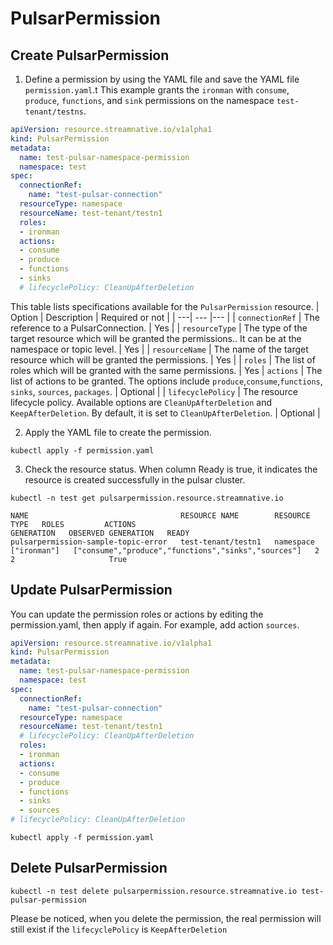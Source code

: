 # PulsarPermission

## Create PulsarPermission

1. Define a permission by using the YAML file and save the YAML file `permission.yaml`.t
This example grants the `ironman` with `consume`, `produce`, `functions`, and `sink` permissions on the namespace `test-tenant/testns`.
```yaml
apiVersion: resource.streamnative.io/v1alpha1
kind: PulsarPermission
metadata:
  name: test-pulsar-namespace-permission
  namespace: test
spec:
  connectionRef:
    name: "test-pulsar-connection"
  resourceType: namespace
  resourceName: test-tenant/testn1
  roles:
  - ironman
  actions:
  - consume
  - produce
  - functions
  - sinks
  # lifecyclePolicy: CleanUpAfterDeletion
```

This table lists specifications available for the `PulsarPermission` resource.
| Option | Description | Required or not |
| ---| --- |--- |
| `connectionRef` | The reference to a PulsarConnection. | Yes |
| `resourceType` | The type of the target resource which will be granted the permissions.. It can be at the namespace or topic level. | Yes |
| `resourceName` | The name of the target resource which will be granted the permissions. | Yes |
| `roles` | The list of roles which will be granted with the same permissions. | Yes
| `actions` | The list of actions to be granted. The options include `produce`,`consume`,`functions`, `sinks`, `sources`, `packages`. | Optional |
| `lifecyclePolicy` | The resource lifecycle policy. Available options are `CleanUpAfterDeletion` and `KeepAfterDeletion`. By default, it is set to `CleanUpAfterDeletion`. | Optional |

2. Apply the YAML file to create the permission.

```shell
kubectl apply -f permission.yaml
```

3. Check the resource status. When column Ready is true, it indicates the resource is created successfully in the pulsar cluster.

```shell
kubectl -n test get pulsarpermission.resource.streamnative.io
```

```shell
NAME                                  RESOURCE NAME        RESOURCE TYPE   ROLES         ACTIONS                                               GENERATION   OBSERVED GENERATION   READY
pulsarpermission-sample-topic-error   test-tenant/testn1   namespace       ["ironman"]   ["consume","produce","functions","sinks","sources"]   2            2                     True
```

## Update PulsarPermission

You can update the permission roles or actions by editing the permission.yaml, then apply if again. For example, add action `sources`.

```yaml
apiVersion: resource.streamnative.io/v1alpha1
kind: PulsarPermission
metadata:
  name: test-pulsar-namespace-permission
  namespace: test
spec:
  connectionRef:
    name: "test-pulsar-connection"
  resourceType: namespace
  resourceName: test-tenant/testn1
  # lifecyclePolicy: CleanUpAfterDeletion
  roles:
  - ironman
  actions:
  - consume
  - produce
  - functions
  - sinks
  - sources
# lifecyclePolicy: CleanUpAfterDeletion
```
    
```shell
kubectl apply -f permission.yaml
```


## Delete PulsarPermission

```
kubectl -n test delete pulsarpermission.resource.streamnative.io test-pulsar-permission
```

Please be noticed, when you delete the permission, the real permission will still exist if the `lifecyclePolicy` is `KeepAfterDeletion`
